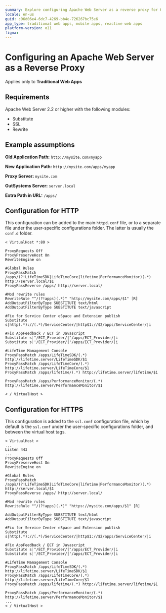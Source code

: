 ```yaml
---
summary: Explore configuring Apache Web Server as a reverse proxy for OutSystems 11 (O11) to manage URL paths and SSL.
locale: en-us
guid: c96d06e4-6dc7-4269-bb4e-726267bc75e6
app_type: traditional web apps, mobile apps, reactive web apps
platform-version: o11
figma:
---
```


# Configuring an Apache Web Server as a Reverse Proxy

<div class="info" markdown="1">

Applies only to **Traditional Web Apps**

</div>

## Requirements

Apache Web Server 2.2 or higher with the following modules:

* Substitute
* SSL
* Rewrite

## Example assumptions

**Old Application Path:** `http://mysite.com/myapp`

**New Application Path:** `http://mysite.com/apps/myapp`

**Proxy Server:** `mysite.com`

**OutSystems Server:** `server.local`

**Extra Path in URL:** `/apps/`

## Configuration for HTTP

This configuration can be added to the main `httpd.conf` file, or to a separate file under the user-specific configurations folder. The latter is usually the `conf.d` folder.

```
< VirtualHost *:80 >

ProxyRequests Off
ProxyPreserveHost On
RewriteEngine on

#Global Rules
ProxyPassMatch /apps/(?!LifeTimeSDK|LifeTimeCore|lifetime|PerformanceMonitor)(.*) http://server.local/$1
ProxyPassReverse /apps/ http://server.local/

#Mod rewrite rules
RewriteRule "^/(?!apps)(.*)" "http://mysite.com/apps/$1" [R]
AddOutputFilterByType SUBSTITUTE text/html
AddOutputFilterByType SUBSTITUTE text/javascript

#Fix for Service Center eSpace and Extension publish
Substitute s|http(.*)://(.*)/ServiceCenter/|http$1://$2/apps/ServiceCenter/|i

#Fix AppFeedback / ECT in Javascript
Substitute s|"/ECT_Provider/|"/apps/ECT_Provider/|i
Substitute s|'/ECT_Provider/|'/apps/ECT_Provider/|i

#LifeTime Management Console
ProxyPassMatch /apps/LifeTimeSDK/(.*) http://lifetime.server/LifeTimeSDK/$1
ProxyPassMatch /apps/LifeTimeCore/(.*) http://lifetime.server/LifeTimeCore/$1
ProxyPassMatch /apps/lifetime/(.*) http://lifetime.server/lifetime/$1

ProxyPassMatch /apps/PerformanceMonitor/(.*) http://lifetime.server/PerformanceMonitor/$1

​< / VirtualHost >
```

## Configuration for HTTPS

This configuration is added to the `ssl.conf` configuration file, which by default is the `ssl.conf` under the user-specific configurations folder, and between the virtual host tags.

```
< VirtualHost >
... 
Listen 443
... 
ProxyRequests Off 
ProxyPreserveHost On 
RewriteEngine on 

#Global Rules 
ProxyPassMatch /apps/(?!LifeTimeSDK|LifeTimeCore|lifetime|PerformanceMonitor)(.*) http://server.local/$1 
ProxyPassReverse /apps/ http://server.local/ 

#Mod rewrite rules 
RewriteRule "^/(?!apps)(.*)" "https://mysite.com/apps/$1" [R] 

AddOutputFilterByType SUBSTITUTE text/html 
AddOutputFilterByType SUBSTITUTE text/javascript 

#Fix for Service Center eSpace and Extension publish 
Substitute s|http(.*)://(.*)/ServiceCenter/|http$1://$2/apps/ServiceCenter/|i 

#Fix AppFeedback / ECT in Javascript 
Substitute s|"/ECT_Provider/|"/apps/ECT_Provider/|i
Substitute s|'/ECT_Provider/|'/apps/ECT_Provider/|i 

#LifeTime Management Console 
ProxyPassMatch /apps/LifeTimeSDK/(.*) http://lifetime.server/LifeTimeSDK/$1 
ProxyPassMatch /apps/LifeTimeCore/(.*) http://lifetime.server/LifeTimeCore/$1 
ProxyPassMatch /apps/lifetime/(.*) http://lifetime.server/lifetime/$1 

ProxyPassMatch /apps/PerformanceMonitor/(.*) http://lifetime.server/PerformanceMonitor/$1 
...
< / VirtualHost >
```
